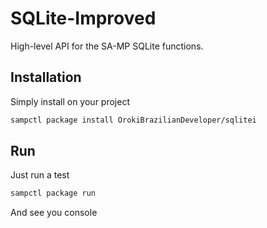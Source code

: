 SQLite-Improved
===============

High-level API for the SA-MP SQLite functions.

## Installation

Simply install on your project
```bash
sampctl package install OrokiBrazilianDeveloper/sqlitei
```

## Run

Just run a test
```bash
sampctl package run
```
And see you console
